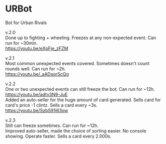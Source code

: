 # URBot
Bot for Urban Rivals

v.2.0  
Done up to fighting + wheeling. Freezes at any non-expected event. Can run for ~30min.  
https://youtu.be/eXpFje_zFZM  
  
v.2.1  
Most common unexpected events covered. Sometimes doesn't count rounds well. Can run for ~2h.  
https://youtu.be/_aADsqrScQg  
  
v.2.2  
One or two unexpected events can still freeze the bot. Can run for ~12h.  
https://youtu.be/adtv3N9-JuE  
Added an auto-seller for the huge amount of card generated. Sells card for card's price -1 clintz. Sells a card every ~3s.  
https://youtu.be/SzbS91i63ow  
  
v.2.3  
Still can freeze sometimes. Can run for ~12h.  
Improved auto-seller, made the choice of sorting easier. No console showing. Operate faster. Sells a card every 2.000s.
